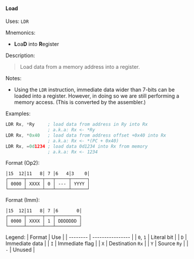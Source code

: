 #### Load

Uses:
`LDR`

Mnemonics:
- **L**oa**D** into **R**egister

Description:
> Load data from a memory address into a register.

Notes:
- Using the `LDR` instruction, immediate data wider than 7-bits can be loaded
  into a register. However, in doing so we are still performing a memory access.
  (This is converted by the assembler.)

Examples:
```asm
LDR Rx, *Ry     ; load data from address in Ry into Rx
                ; a.k.a: Rx <- *Ry
LDR Rx, *0x40   ; load data from address offset +0x40 into Rx
                ; a.k.a: Rx <- *(PC + 0x40)
LDR Rx, =0d1234 ; load data 0d1234 into Rx from memory
                ; a.k.a: Rx <- 1234
```

Format (Op2):
```
│15  12│11   8│ 7 │6   4│3    0│
┌──────┬──────┬───┬─────┬──────┐
│ 0000 │ XXXX │ 0 │ --- │ YYYY │
└──────┴──────┴───┴─────┴──────┘
```

Format (Imm):
```
│15  12│11   8│ 7 │6       0│
┌──────┬──────┬───┬─────────┐
│ 0000 │ XXXX │ 1 │ DDDDDDD │
└──────┴──────┴───┴─────────┘
```

Legend:
| Format   | Use              |
| -------- | ---------------- |
| `0`, `1` | Literal bit      |
| `D`      | Immediate data   |
| `I`      | Immediate flag   |
| `X`      | Destination `Rx` |
| `Y`      | Source `Ry`      |
| `-`      | Unused           |
